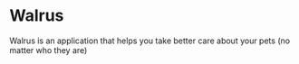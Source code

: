 # Walrus
Walrus is an application that helps you take better care about your pets (no matter who they are)  
